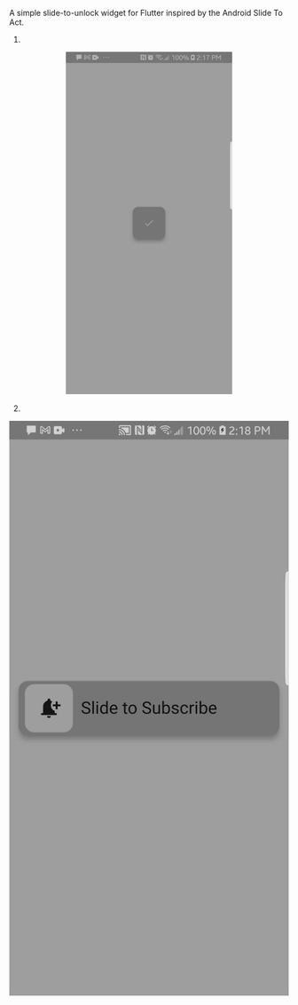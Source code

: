 
A simple slide-to-unlock widget for Flutter inspired by the Android Slide To Act.



1. 

<p align="center">
 
  <img src="https://github.com/AbleDanielOfungi/Modern_Slider-Flutter/blob/main/slider1.jpg" width="300" alt="accessibility text">

</p>

2.  
<p align="center">
 
  <img src="https://github.com/AbleDanielOfungi/Modern_Slider-Flutter/blob/main/slider2.jpg" width="800" alt="accessibility text">

</p>
